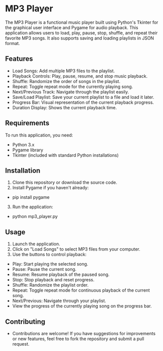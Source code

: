 # MP3 Player
The MP3 Player is a functional music player built using Python's Tkinter for the graphical user interface and Pygame for audio playback. This application allows users to load, play, pause, stop, shuffle, and repeat their favorite MP3 songs. It also supports saving and loading playlists in JSON format.
## Features
- Load Songs: Add multiple MP3 files to the playlist.
- Playback Controls: Play, pause, resume, and stop music playback.
- Shuffle: Randomize the order of songs in the playlist.
- Repeat: Toggle repeat mode for the currently playing song.
- Next/Previous Track: Navigate through the playlist easily.
- Save/Load Playlist: Save your current playlist to a file and load it later.
- Progress Bar: Visual representation of the current playback progress.
- Duration Display: Shows the current playback time.

## Requirements
To run this application, you need:
- Python 3.x
- Pygame library
- Tkinter (included with standard Python installations)

## Installation
1. Clone this repository or download the source code.
2. Install Pygame if you haven't already:
- pip install pygame
3. Run the application:
- python mp3_player.py

## Usage
1. Launch the application.
2. Click on "Load Songs" to select MP3 files from your computer.
3. Use the buttons to control playback:
- Play: Start playing the selected song.
- Pause: Pause the current song.
- Resume: Resume playback of the paused song.
- Stop: Stop playback and reset progress.
- Shuffle: Randomize the playlist order.
- Repeat: Toggle repeat mode for continuous playback of the current song.
- Next/Previous: Navigate through your playlist.
- View the progress of the currently playing song on the progress bar.

## Contributing
- Contributions are welcome! If you have suggestions for improvements or new features, feel free to fork the repository and submit a pull request.
